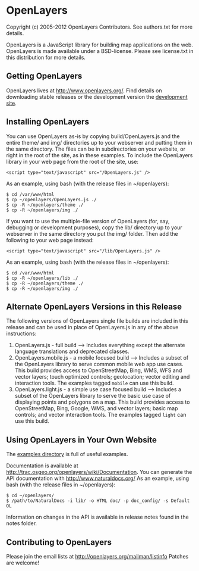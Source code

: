 # OpenLayers

Copyright (c) 2005-2012 OpenLayers Contributors. See authors.txt for
more details.

OpenLayers is a JavaScript library for building map applications
on the web. OpenLayers is made available under a BSD-license.
Please see license.txt in this distribution for more details.

## Getting OpenLayers

OpenLayers lives at http://www.openlayers.org/.  Find details on downloading stable releases or the development version the [development site](http://trac.osgeo.org/openlayers/wiki/HowToDownload).

## Installing OpenLayers

You can use OpenLayers as-is by copying build/OpenLayers.js and the
entire theme/ and img/ directories up to your webserver and putting them 
in the same directory. The files can be in subdirectories on your website, 
or right in the root of the site, as in these examples. 
To include the OpenLayers library in your web page from the root of the site, use:

    <script type="text/javascript" src="/OpenLayers.js" />

As an example, using bash (with the release files in ~/openlayers):

    $ cd /var/www/html
    $ cp ~/openlayers/OpenLayers.js ./
    $ cp -R ~/openlayers/theme ./
    $ cp -R ~/openlayers/img ./

If you want to use the multiple-file version of OpenLayers (for, say,
debugging or development purposes), copy the lib/ directory up to your
webserver in the same directory you put the img/ folder. Then add
the following to your web page instead:

    <script type="text/javascript" src="/lib/OpenLayers.js" />

As an example, using bash (with the release files in ~/openlayers):

    $ cd /var/www/html
    $ cp -R ~/openlayers/lib ./
    $ cp -R ~/openlayers/theme ./
    $ cp -R ~/openlayers/img ./

## Alternate OpenLayers Versions in this Release

The following versions of OpenLayers single file builds are included in this release 
and can be used in place of OpenLayers.js in any of the above instructions:

1. OpenLayers.js - full build --> Includes everything except the alternate language
    translations and deprecated classes.
2. OpenLayers.mobile.js - a mobile focused build --> Includes a subset of the OpenLayers 
    library to serve common mobile web app use cases. This build provides access to 
    OpenStreetMap, Bing, WMS, WFS and vector layers; touch optimized controls; geolocation;
    vector editing and interaction tools. The examples tagged ``mobile`` can use this build.
3. OpenLayers.light.js - a simple use case focused build --> Includes a subset of the
    OpenLayers library to serve the basic use case of displaying points and polygons
    on a map. This build provides access to OpenStreetMap, Bing, Google, WMS, and 
    vector layers; basic map controls; and vector interaction tools. The examples
    tagged ``light`` can use this build.
    
## Using OpenLayers in Your Own Website

The [examples directory](http://openlayers.org/dev/examples/) is full of useful examples.

Documentation is available at http://trac.osgeo.org/openlayers/wiki/Documentation.
You can generate the API documentation with http://www.naturaldocs.org/
As an example, using bash (with the release files in ~/openlayers):

    $ cd ~/openlayers/
    $ /path/to/NaturalDocs -i lib/ -o HTML doc/ -p doc_config/ -s Default OL

Information on changes in the API is available in release notes found in the notes folder.

## Contributing to OpenLayers

Please join the email lists at http://openlayers.org/mailman/listinfo
Patches are welcome!

